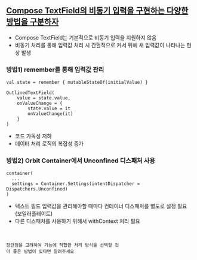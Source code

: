 ## [Compose TextField의 비동기 입력을 구현하는 다양한 방법을 구분하자](https://github.com/orbit-mvi/orbit-mvi/issues/82)
- Compose TextField는 기본적으로 비동기 입력을 지원하지 않음
- 비동기 처리를 통해 입력값 처리 시 간헐적으로 커서 뒤에 새 입력값이 나타나는 현상 발생

### 방법1) remember를 통해 입력값 관리
```
val state = remember { mutableStateOf(initialValue) }

OutlinedTextField(
    value = state.value,
    onValueChange = {
        state.value = it
        onValueChange(it)
    }
)
```
- 코드 가독성 저하
- 데이터 처리 로직의 복잡성 증가

### 방법2) Orbit Container에서 Unconfined 디스패처 사용
```
container(
  ...
  settings = Container.Settings(intentDispatcher = Dispatchers.Unconfined)
)
```
- 텍스트 필드 입력값을 관리해야할 때마다 컨테이너 디스패처를 별도로 설정 필요 (보일러플레이트)
- 다른 디스패처를 사용하기 위해서 withContext 처리 필요
<br>

```
장단점을 고려하여 기능에 적합한 처리 방식을 선택할 것
더 좋은 방법이 있다면 알려주세요
```
